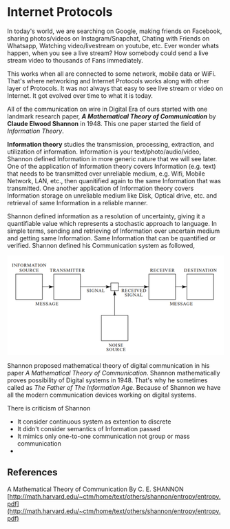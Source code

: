 # Internet Protocols

In today's world, we are searching on Google, making friends on Facebook, sharing photos/videos on Instagram/Snapchat, Chating with Friends on Whatsapp, Watching video/livestream on youtube, etc. Ever wonder whats happen, when you see a live stream? How somebody could send a live stream video to thousands of Fans immediately.

This works when all are connected to some network, mobile data or WiFi. That's where networking and Internet Protocols works along with other layer of Protocols. It was not always that easy to see live stream or video on Internet. It got evolved over time to what it is today.

All of the communication on wire in Digital Era of ours started with one landmark research paper, ***A Mathematical Theory of Communication*** by **Claude Elwood Shannon** in 1948. This one paper started the field of *Information Theory*. 

**Information theory** studies the transmission, processing, extraction, and utilization of information. Information is your text/photo/audio/video, Shannon defined Information in more generic nature that we will see later. One of the application of Information theory covers Information (e.g. text) that needs to be transmitted over unreliable medium, e.g. Wifi, Mobile Network, LAN, etc., then quanitified again to the same Information that was transmitted. One another application of Information theory covers Information storage on unreliable medium like Disk, Optical drive, etc. and retrieval of same Information in a reliable manner. 

Shannon defined information as a resolution of uncertainty, giving it a quantifiable value which represents a stochastic approach to language. In simple terms, sending and retrieving of Information over uncertain medium and getting same Information. Same Information that can be quantified or verified. Shannon defined his Communication system as followed,

![Shannon Communication System](./images/internet-protocols/shannon-entropy.png)

Shannon proposed mathematical theory of digital communication in his paper *A Mathematical Theory of Communication*. Shannon mathematically proves possibility of Digital systems in 1948. That's why he sometimes called as *The Father of The Information Age*. Because of Shannon we have all the modern communication devices working on digital systems.

There is criticism of Shannon 
- It consider continuous system as extention to discrete
- It didn't consider semantics of Information passed
- It mimics only one-to-one communication not group or mass communication
- 
 

## References
A Mathematical Theory of Communication By C. E. SHANNON [http://math.harvard.edu/~ctm/home/text/others/shannon/entropy/entropy.pdf](http://math.harvard.edu/~ctm/home/text/others/shannon/entropy/entropy.pdf)
<!--stackedit_data:
eyJwcm9wZXJ0aWVzIjoiZXh0ZW5zaW9uczpcbiAgcHJlc2V0Oi
BnZm1cbiIsImhpc3RvcnkiOlstMTU3MzUxMDkyOSwtMTMxNTM2
NTU4MSw4MTkwNzA2MTQsLTEwMTY0NTc3NTEsMTk3MDQ1OTE4LD
g0MTE1NzA5NywxNTk5OTkyNDA2LDg4NjM0NDU2OSw5MzE2ODMx
MDMsLTk1NTM2OTI2OSw3MDg0MzY4OTcsNjM3MjM2NDY3LC02OT
g0ODQ4MzIsLTE4ODA5MDY1NDQsMTI1OTQxMzEzNywxMDg1MjA1
NTE2LC0xMjUyNjY2NjI0LDExMjc5OTEyNTMsLTc1ODE2NTQwMC
wtMTg5MTUyMzQ3MV19
-->